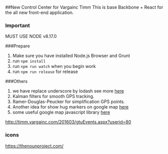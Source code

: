 ##New Control Center for Vargainc Timm
This is base Backbone + React for the all new front-end application.

### Important
MUST USE NODE v8.17.0

###Prepare
1. Make sure you have installed Node.js Browser and Grunt
2. run `npm install`
3. run `npm run watch` when you begin work
4. run `npm run release` for release

###Others
1. we have replace underscore by lodash see more [here](https://lodash.com/docs)
3. Kalman filters for smooth GPS tracking. 
4. Ramer-Douglas-Peucker for simplification GPS points.
5. Another idea for show hug markers on google map [here](https://googlemaps.github.io/js-marker-clusterer/examples/advanced_example.html)
6. some useful google map javascript library [here](http://googlemaps.github.io/libraries.html)

http://timm.vargainc.com/201603/gtuEvents.aspx?userid=80

### icons
https://thenounproject.com/